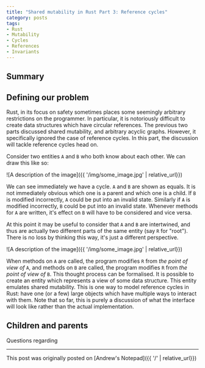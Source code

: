 ```yaml
---
title: "Shared mutability in Rust Part 3: Reference cycles"
category: posts
tags:
- Rust
- Mutability
- Cycles
- References
- Invariants
---
```


## Summary


## Defining our problem

Rust, in its focus on safety sometimes places some seemingly arbitrary restrictions on the programmer. In particular, it is notoriously difficult to create data structures which have circular references. The previous two parts discussed shared mutability, and arbitrary acyclic graphs. However, it specifically ignored the case of reference cycles. In this part, the discussion will tackle reference cycles head on.

Consider two entities `A` and `B` who both know about each other. We can draw this like so:

![A description of the image]({{ '/img/some_image.jpg' | relative_url}})

We can see immediately we have a cycle. `A` and `B` are shown as equals. It is not immediately obvious which one is a parent and which one is a child. If `B` is modified incorrectly, `A` could be put into an invalid state. Similarly if `A` is modified incorrectly, `B` could be put into an invalid state. Whenever methods for `A` are written, it's effect on `B` will have to be considered and vice versa.

At this point it may be useful to consider that `A` and `B` are intertwined, and thus are actually two different parts of the same entity (say `R` for "root"). There is no loss by thinking this way, it's just a different perspective.

![A description of the image]({{ '/img/some_image.jpg' | relative_url}})

When methods on `A` are called, the program modifies `R` from *the point of view of* `A`, and methods on `B` are called, the program modifies `R` from *the point of view of* `B`. This thought process can be formalised. It is possible to create an entity which represents a view of some data structure. This entity emulates shared mutability. This is one way to model reference cycles in Rust: have one (or a few) large objects which have multiple ways to interact with them. Note that so far, this is purely a discussion of what the interface will look like rather than the actual implementation.

## Children and parents

Questions regarding 

---

This post was originally posted on [Andrew's Notepad]({{ '/' | relative_url}})
